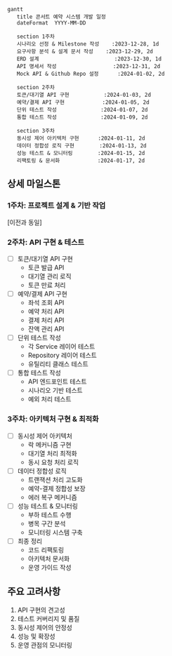  ```mermaid
gantt
    title 콘서트 예약 시스템 개발 일정
    dateFormat  YYYY-MM-DD
    
    section 1주차
    시나리오 선정 & Milestone 작성    :2023-12-28, 1d
    요구사항 분석 & 설계 문서 작성    :2023-12-29, 2d
    ERD 설계                        :2023-12-30, 1d
    API 명세서 작성                  :2023-12-31, 2d
    Mock API & Github Repo 설정      :2024-01-02, 2d

    section 2주차
    토큰/대기열 API 구현           :2024-01-03, 2d
    예약/결제 API 구현            :2024-01-05, 2d
    단위 테스트 작성              :2024-01-07, 2d
    통합 테스트 작성              :2024-01-09, 2d

    section 3주차
    동시성 제어 아키텍처 구현      :2024-01-11, 2d
    데이터 정합성 로직 구현        :2024-01-13, 2d
    성능 테스트 & 모니터링        :2024-01-15, 2d
    리팩토링 & 문서화            :2024-01-17, 2d
```

## 상세 마일스톤

### 1주차: 프로젝트 설계 & 기반 작업
[이전과 동일]

### 2주차: API 구현 & 테스트
- [ ] 토큰/대기열 API 구현
    - 토큰 발급 API
    - 대기열 관리 로직
    - 토큰 만료 처리
- [ ] 예약/결제 API 구현
    - 좌석 조회 API
    - 예약 처리 API
    - 결제 처리 API
    - 잔액 관리 API
- [ ] 단위 테스트 작성
    - 각 Service 레이어 테스트
    - Repository 레이어 테스트
    - 유틸리티 클래스 테스트
- [ ] 통합 테스트 작성
    - API 엔드포인트 테스트
    - 시나리오 기반 테스트
    - 예외 처리 테스트

### 3주차: 아키텍처 구현 & 최적화
- [ ] 동시성 제어 아키텍처
    - 락 메커니즘 구현
    - 대기열 처리 최적화
    - 동시 요청 처리 로직
- [ ] 데이터 정합성 로직
    - 트랜잭션 처리 고도화
    - 예약-결제 정합성 보장
    - 에러 복구 메커니즘
- [ ] 성능 테스트 & 모니터링
    - 부하 테스트 수행
    - 병목 구간 분석
    - 모니터링 시스템 구축
- [ ] 최종 정리
    - 코드 리팩토링
    - 아키텍처 문서화
    - 운영 가이드 작성

## 주요 고려사항
1. API 구현의 견고성
2. 테스트 커버리지 및 품질
3. 동시성 제어의 안정성
4. 성능 및 확장성
5. 운영 관점의 모니터링